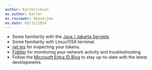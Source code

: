 ```yaml
---
author: KarlErickson
ms.author: karler
ms.reviewer: bbanerjee
ms.date: 03/11/2024
---
```


- Some familiarity with the [Java / Jakarta Servlets](https://projects.eclipse.org/projects/ee4j.servlet).
- Some familiarity with Linux/OSX terminal.
- [jwt.ms](https://jwt.ms) for inspecting your tokens.
- [Fiddler](https://www.telerik.com/fiddler) for monitoring your network activity and troubleshooting.
- Follow the [Microsoft Entra ID Blog](https://techcommunity.microsoft.com/t5/microsoft-entra-blog/bg-p/Identity) to stay up-to-date with the latest developments.
